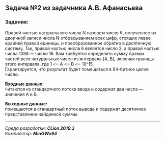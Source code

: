 ## Задача №2 из задачника А.В. Афанасьева
### Задание:  
Правой частью натурального числа N назовем число К, полученное из двоичной записи числа N 
отбрасыванием всех цифр, стоящих левее крайней правой единицы, и преобразованное обратно в 
десятичную систему. Так, правой частью числа 6 является число 2, а правой частью числа 1088 — число 16.
Вам требуется определить сумму правых частей всех натуральных чисел из интервала [А, В], 
включая границы этого интервала, где 1 <= А <= В <= 10^15.  
Гарантируется, что результат будет помещаться в 64-битное целое число.

**Входные данные:**  
читаются из стандартного потока ввода и содержат два числа
— значения А и В.

**Выходные данные:**  
помещаются в стандартный поток вывода и содержат
десятичное представление найденной суммы.

------

*Среда разработки: **CLion 2019.3***  
*Компилятор: **MinGWx64***